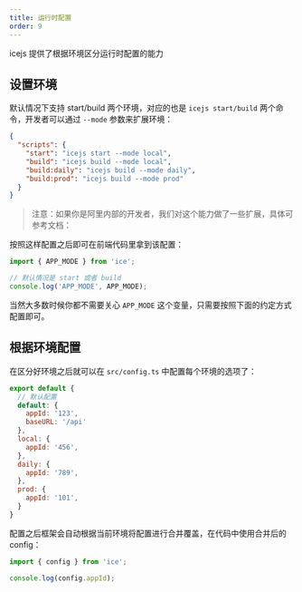 ```yaml
---
title: 运行时配置
order: 9
---
```


icejs 提供了根据环境区分运行时配置的能力

## 设置环境

默认情况下支持 start/build 两个环境，对应的也是 `icejs start/build` 两个命令，开发者可以通过 `--mode` 参数来扩展环境：

```json
{
  "scripts": {
    "start": "icejs start --mode local",
    "build": "icejs build --mode local",
    "build:daily": "icejs build --mode daily",
    "build:prod": "icejs build --mode prod"
  }
}
```

> 注意：如果你是阿里内部的开发者，我们对这个能力做了一些扩展，具体可参考文档：

按照这样配置之后即可在前端代码里拿到该配置：

```js
import { APP_MODE } from 'ice';

// 默认情况是 start 或者 build
console.log('APP_MODE', APP_MODE);
```

当然大多数时候你都不需要关心 `APP_MODE` 这个变量，只需要按照下面的约定方式配置即可。

## 根据环境配置

在区分好环境之后就可以在 `src/config.ts` 中配置每个环境的选项了：

```js
export default {
  // 默认配置
  default: {
    appId: '123',
    baseURL: '/api'
  },
  local: {
    appId: '456',
  },
  daily: {
    appId: '789',
  },
  prod: {
    appId: '101',
  }
}
```

配置之后框架会自动根据当前环境将配置进行合并覆盖，在代码中使用合并后的 config：

```js
import { config } from 'ice';

console.log(config.appId);
```